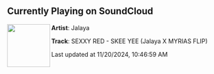 ## Currently Playing on SoundCloud

[<img align="left" width="100" src="https://i1.sndcdn.com/artworks-mGNBD3JSXAB1mjKN-yVpItA-t500x500.jpg">](https://soundcloud.com/jalayamusic/sexxy-red-skeeyee-flip-jalaya-x-myrias?in=saxurn/sets/chopped)

**Artist**: Jalaya 

**Track**: SEXXY RED - SKEE YEE (Jalaya X MYRIAS FLIP)

Last updated at 11/20/2024, 10:46:59 AM
